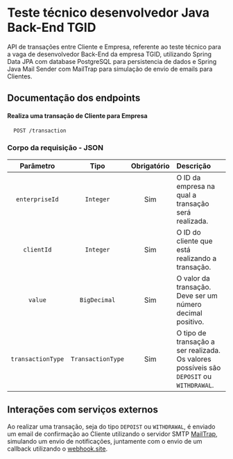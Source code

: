 # Teste técnico desenvolvedor Java Back-End TGID

API de transações entre Cliente e Empresa, referente ao teste técnico para a vaga de desenvolvedor Back-End da empresa
TGID, utilizando Spring Data JPA com database PostgreSQL para persistencia de dados e Spring Java Mail Sender com
MailTrap para simulação de envio de emails para Clientes.

## Documentação dos endpoints

#### Realiza uma transação de Cliente para Empresa

```POST
  POST /transaction
```

### Corpo da requisição - JSON

|     Parâmetro     |       Tipo        | Obrigatório | Descrição                                                                                |
|:-----------------:|:-----------------:|:-----------:|:-----------------------------------------------------------------------------------------|
|  `enterpriseId`   |     `Integer`     |     Sim     | O ID da empresa na qual a transação será realizada.                                      |
|    `clientId`     |     `Integer`     |     Sim     | O ID do cliente que está realizando a transação.                                         |
|      `value`      |   `BigDecimal`    |     Sim     | O valor da transação. Deve ser um número decimal positivo.                               |
| `transactionType` | `TransactionType` |     Sim     | O tipo de transação a ser realizada. Os valores possíveis são `DEPOSIT` ou `WITHDRAWAL`. |

## Interações com serviços externos

Ao realizar uma transação, seja do tipo `DEPOIST` ou `WITHDRAWAL`, é enviado um email de confirmação ao Cliente
utilizando o servidor SMTP [MailTrap](https://mailtrap.io/home), simulando um envio de notificações, juntamente com o
envio de um callback utilizando o [webhook.site](https://webhook.site/).

